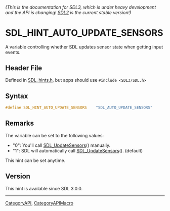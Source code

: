 ###### (This is the documentation for SDL3, which is under heavy development and the API is changing! [SDL2](https://wiki.libsdl.org/SDL2/) is the current stable version!)
# SDL_HINT_AUTO_UPDATE_SENSORS

A variable controlling whether SDL updates sensor state when getting input events.

## Header File

Defined in [SDL_hints.h](https://github.com/libsdl-org/SDL/blob/main/include/SDL3/SDL_hints.h), but apps should use `#include <SDL3/SDL.h>`

## Syntax

```c
#define SDL_HINT_AUTO_UPDATE_SENSORS    "SDL_AUTO_UPDATE_SENSORS"
```

## Remarks

The variable can be set to the following values:

- "0": You'll call [SDL_UpdateSensors](SDL_UpdateSensors)() manually.
- "1": SDL will automatically call
  [SDL_UpdateSensors](SDL_UpdateSensors)(). (default)

This hint can be set anytime.

## Version

This hint is available since SDL 3.0.0.

----
[CategoryAPI](CategoryAPI), [CategoryAPIMacro](CategoryAPIMacro)

